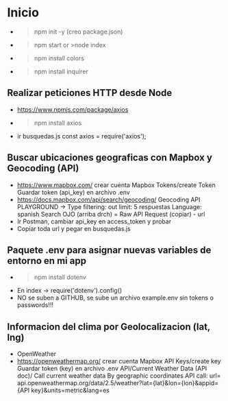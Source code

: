 # Inicio
- >npm init -y (creo package.json)
- >npm start or >node index
- >npm install colors
- >npm install inquirer 
## Realizar peticiones HTTP desde Node
- https://www.npmjs.com/package/axios
- >npm install axios
- ir busquedas.js
  const axios = require('axios');
## Buscar ubicaciones geograficas con Mapbox y Geocoding (API)
- https://www.mapbox.com/
  crear cuenta Mapbox
  Tokens/create Token
  Guardar token (api_key) en archivo .env
- https://docs.mapbox.com/api/search/geocoding/
  Geocoding API PLAYGROUND ->
  Type filtering: out
  limit: 5 respuestas
  Language: spanish
  Search
  OJO (arriba drch) = Raw API Request (copiar) - url
- Ir Postman, cambiar api_key en access_token y probar
- Copiar toda url y pegar en busquedas.js
## Paquete .env para asignar nuevas variables de entorno en mi app
- >npm install dotenv
- En index -> require('dotenv').config()
- NO se suben a GITHUB, se sube un archivo example.env sin tokens o passwords!!!
## Informacion del clima por Geolocalizacion (lat, lng)
- OpenWeather
- https://openweathermap.org/
  crear cuenta Mapbox
  API Keys/create key
  Guardar token (key) en archivo .env
  API/Current Weather Data (API doc)/ Call current weather data By geographic coordinates
  API call:
  url= api.openweathermap.org/data/2.5/weather?lat={lat}&lon={lon}&appid={API key}&units=metric&lang=es